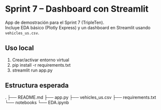 # Sprint 7 – Dashboard con Streamlit

App de demostración para el Sprint 7 (TripleTen).  
Incluye EDA básico (Plotly Express) y un dashboard en Streamlit usando `vehicles_us.csv`.

## Uso local
1) Crear/activar entorno virtual
2) pip install -r requirements.txt
3) streamlit run app.py

## Estructura esperada
.
├── README.md
├── app.py
├── vehicles_us.csv
├── requirements.txt
└── notebooks
    └── EDA.ipynb
